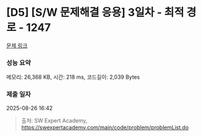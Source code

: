# [D5] [S/W 문제해결 응용] 3일차 - 최적 경로 - 1247 

[문제 링크](https://swexpertacademy.com/main/code/problem/problemDetail.do?contestProbId=AV15OZ4qAPICFAYD) 

### 성능 요약

메모리: 26,368 KB, 시간: 218 ms, 코드길이: 2,039 Bytes

### 제출 일자

2025-08-26 16:42



> 출처: SW Expert Academy, https://swexpertacademy.com/main/code/problem/problemList.do